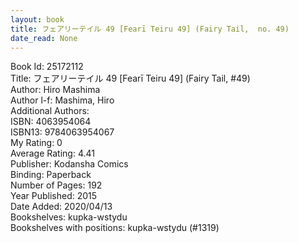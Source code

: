 ```yaml
---
layout: book
title: フェアリーテイル 49 [Fearī Teiru 49] (Fairy Tail,  no. 49)
date_read: None
---
```


Book Id: 25172112<br />
Title: フェアリーテイル 49 [Fearī Teiru 49] (Fairy Tail, #49)<br />
Author: Hiro Mashima<br />
Author l-f: Mashima, Hiro<br />
Additional Authors: <br />
ISBN: 4063954064<br />
ISBN13: 9784063954067<br />
My Rating: 0<br />
Average Rating: 4.41<br />
Publisher: Kodansha Comics<br />
Binding: Paperback<br />
Number of Pages: 192<br />
Year Published: 2015<br />
Date Added: 2020/04/13<br />
Bookshelves: kupka-wstydu<br />
Bookshelves with positions: kupka-wstydu (#1319)<br />

